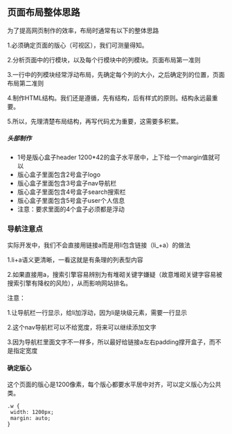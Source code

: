 ## 页面布局整体思路

为了提高网页制作的效率，布局时通常有以下的整体思路

1.必须确定页面的版心（可视区），我们可测量得知。

2.分析页面中的行模块，以及每个行模块中的列模块。页面布局第一准则

3.一行中的列模块经常浮动布局，先确定每个列的大小，之后确定列的位置，页面布局第二准则

4.制作HTML结构。我们还是遵循，先有结构，后有样式的原则。结构永远最重要。

5.所以，先理清楚布局结构，再写代码尤为重要，这需要多积累。



##### 头部制作

- 1号是版心盒子header 1200*42的盒子水平居中，上下给一个margin值就可以
- 版心盒子里面包含2号盒子logo
- 版心盒子里面包含3号盒子nav导航栏
- 版心盒子里面包含4号盒子search搜索栏
- 版心盒子里面包含5号盒子user个人信息
- 注意：要求里面的4个盒子必须都是浮动



### 导航注意点

实际开发中，我们不会直接用链接a而是用li包含链接（li_+a）的做法

1.li+a语义更清晰，一看这就是有条理的列表型内容

2.如果直接用a，搜索引擎容易辨别为有堆砌关键字嫌疑（故意堆砌关键字容易被搜索引擎有降权的风险），从而影响网站排名。

注意：

1.让导航栏一行显示，给li加浮动，因为li是块级元素，需要一行显示

2.这个nav导航栏可以不给宽度，将来可以继续添加文字

3.因为导航栏里面文字不一样多，所以最好给链接a左右padding撑开盒子，而不是指定宽度

#### 确定版心

这个页面的版心是1200像素，每个版心都要水平居中对齐，可以定义版心为公共类。

```
.w {
 width: 1200px;
 margin: auto;
}
```

